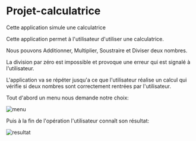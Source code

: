 # Projet-calculatrice
Cette application simule une calculatrice

Cette application permet à l'utilisateur d'utiliser une calculatrice.

Nous pouvons Additionner, Multiplier, Soustraire et Diviser deux nombres.

La division par zéro est impossible et provoque une erreur qui est signalé à l'utilisateur.

L'application va se répéter jusqu'a ce que l'utilisateur réalise un calcul qui vérifie si deux nombres sont correctement rentrées par l'utilisateur.

Tout d'abord un menu nous demande notre choix:

![menu](https://user-images.githubusercontent.com/61229701/140048982-aba673e9-6c90-459b-ac34-caf9642f2675.jpg)


Puis à la fin de l'opération l'utilisateur connaît son résultat:

![resultat](https://user-images.githubusercontent.com/61229701/140049104-34f9444a-307e-4ced-b564-75cb93150114.jpg)
